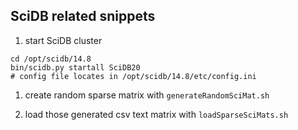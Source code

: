 ## SciDB related snippets
1. start SciDB cluster

~~~ shell
cd /opt/scidb/14.8
bin/scidb.py startall SciDB20
# config file locates in /opt/scidb/14.8/etc/config.ini
~~~

1. create random sparse matrix with `generateRandomSciMat.sh`

1. load those generated csv text matrix with `loadSparseSciMats.sh`

